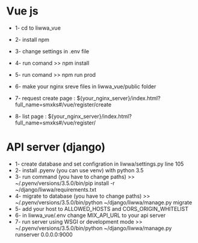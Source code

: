# Vue js
- 1- cd to liwwa_vue
- 2- install npm
- 3- change settings in .env file
- 4- run comand >> npm install
- 5- run comand >> npm run prod
- 6- make your nginx sreve files in liwwa_vue/public folder

- 7- request create page :
${your_nginx_server}/index.html?full_name=smxks#/vue/register/create


- 8- list page :
${your_nginx_server}/index.html?full_name=smxks#/vue/register/


# API server (django)

- 1- create database and set configration in liwwa/settings.py line 105
- 2- install .pyenv (you can use venv) with python 3.5
- 3- run command (you have to change paths) >>  ~/.pyenv/versions/3.5.0/bin/pip install -r ~/django/liwwa/requirements.txt
- 4- migrate to database (you have to change paths) >> ~/.pyenv/versions/3.5.0/bin/python  ~/django/liwwa/manage.py migrate
- 5- add your host to ALLOWED_HOSTS and CORS_ORIGIN_WHITELIST
- 6- in liwwa_vue/.env change  MIX_API_URL to your api server
- 7- run server using WSGI or development mode >> ~/.pyenv/versions/3.5.0/bin/python  ~/django/liwwa/manage.py runserver 0.0.0.0:9000